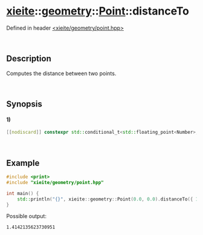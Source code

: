 # [xieite](../../../../../xieite.md)\:\:[geometry](../../../../../geometry.md)\:\:[Point<Number>](../../../point.md)\:\:distanceTo
Defined in header [<xieite/geometry/point.hpp>](../../../../../../include/xieite/geometry/point.hpp)

&nbsp;

## Description
Computes the distance between two points.

&nbsp;

## Synopsis
#### 1)
```cpp
[[nodiscard]] constexpr std::conditional_t<std::floating_point<Number>, Number, double> distanceTo(xieite::geometry::Point<Number> point) const noexcept;
```

&nbsp;

## Example
```cpp
#include <print>
#include "xieite/geometry/point.hpp"

int main() {
    std::println("{}", xieite::geometry::Point(0.0, 0.0).distanceTo({ 1.0, 1.0 }));
}
```
Possible output:
```
1.4142135623730951
```
